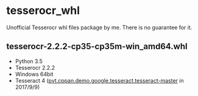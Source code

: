 # tesserocr_whl
Unofficial Tesserocr whl files package by me.  There is no guarantee for it.

## tesserocr-2.2.2-cp35-cp35m-win_amd64.whl

- Python 3.5
- Tesserocr 2.2.2
- Windows 64bit
- Tesseract 4 ([pvt.cppan.demo.google.tesseract.tesseract-master](https://cppan.org/pvt.cppan.demo.google.tesseract.tesseract/version/master) in 2017/9/9)
